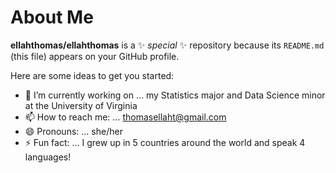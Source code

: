# About Me

**ellahthomas/ellahthomas** is a ✨ _special_ ✨ repository because its `README.md` (this file) appears on your GitHub profile.

Here are some ideas to get you started:

- 🔭 I’m currently working on ... my Statistics major and Data Science minor at the University of Virginia
- 📫 How to reach me: ... thomasellaht@gmail.com
- 😄 Pronouns: ... she/her
- ⚡ Fun fact: ... I grew up in 5 countries around the world and speak 4 languages!
